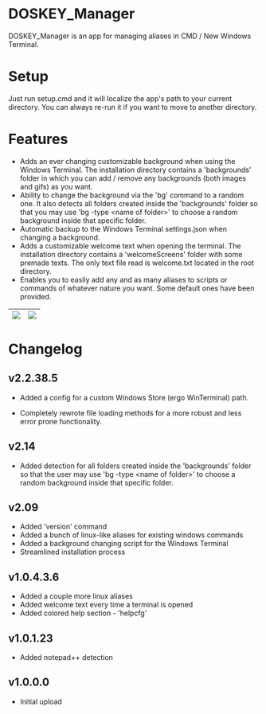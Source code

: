 # DOSKEY_Manager

DOSKEY_Manager is an app for managing aliases in CMD / New Windows Terminal.

# Setup
Just run setup.cmd and it will localize the app's path to your current directory.
You can always re-run it if you want to move to another directory.

# Features
+ Adds an ever changing customizable background when using the Windows Terminal. The installation directory contains a 'backgrounds' folder in which you can add / remove any backgrounds (both images and gifs) as you want.
+ Ability to change the background via the 'bg' command to a random one. It also detects all folders created inside the 'backgrounds' folder so that you may use 'bg -type \<name of folder>' to choose a random background inside that specific folder.
+ Automatic backup to the Windows Terminal settings.json when changing a background.
+ Adds a customizable welcome text when opening the terminal. The installation directory contains a 'welcomeScreens' folder with some premade texts. The only text file read is welcome.txt located in the root directory.
+ Enables you to easily add any and as many aliases to scripts or commands of whatever nature you want. Some default ones have been provided.


|![](https://i.imgur.com/LryZzs7.png)   |  ![](https://i.imgur.com/S3UXR9S.png)|
|-------------------------------------|------------------------------------|

# Changelog
## v2.2.38.5
+ Added a config for a custom Windows Store (ergo WinTerminal) path.
* Completely rewrote file loading methods for a more robust and less error prone functionality.
## v2.14
+ Added detection for all folders created inside the 'backgrounds' folder so that the user may use 'bg -type \<name of folder>' to choose a random background inside that specific folder.

## v2.09
+ Added 'version' command
+ Added a bunch of linux-like aliases for existing windows commands
+ Added a background changing script for the Windows Terminal
+ Streamlined installation process

## v1.0.4.3.6
+ Added a couple more linux aliases
+ Added welcome text every time a terminal is opened
+ Added colored help section - 'helpcfg'
  
## v1.0.1.23
+ Added notepad++ detection
  
## v1.0.0.0
- Initial upload

